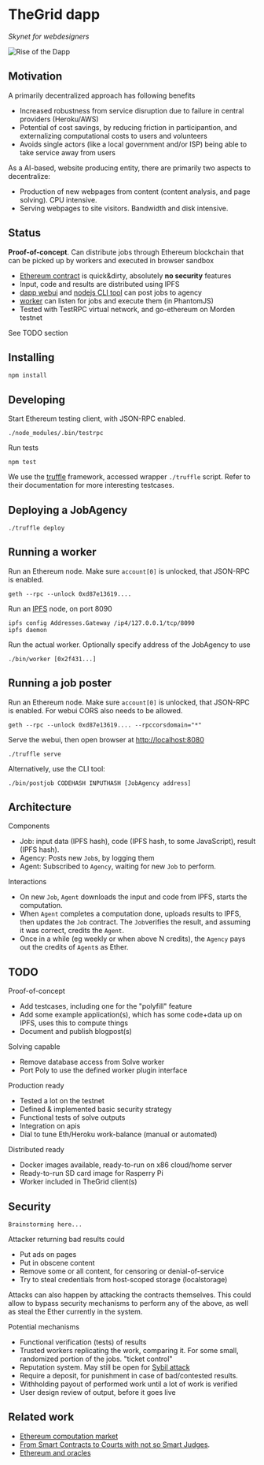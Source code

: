 # TheGrid dapp

*Skynet for webdesigners*

![Rise of the Dapp](http://gateway.ipfs.io/ipfs/QmaZDEQB4LrT7CQzEtAfKCDHrqsAgKfdig96QrV7rbNMJw)

## Motivation

A primarily decentralized approach has following benefits

* Increased robustness from service disruption due to failure in central providers (Heroku/AWS)
* Potential of cost savings, by reducing friction in participantion,
and externalizing computational costs to users and volunteers
* Avoids single actors (like a local government and/or ISP) being able to take service away from users

As a AI-based, website producing entity, there are primarily two aspects to decentralize:

* Production of new webpages from content (content analysis, and page solving).
CPU intensive.
* Serving webpages to site visitors.
Bandwidth and disk intensive.

## Status

**Proof-of-concept**. Can distribute jobs through Ethereum blockchain
that can be picked up by workers and executed in browser sandbox

* [Ethereum contract](./contracts/JobAgency.sol) is quick&dirty, absolutely **no security** features
* Input, code and results are distributed using IPFS
* [dapp webui](./app/javascript/app.coffee) and [nodejs CLI tool](./worker/postjob) can post jobs to agency
* [worker](./src/worker.coffee) can listen for jobs and execute them (in PhantomJS)
* Tested with TestRPC virtual network, and go-ethereum on Morden testnet

See TODO section

## Installing

    npm install

## Developing

Start Ethereum testing client, with JSON-RPC enabled. 

    ./node_modules/.bin/testrpc

Run tests

    npm test

We use the [truffle](https://github.com/ConsenSys/truffle) framework, accessed wrapper `./truffle` script.
Refer to their documentation for more interesting testcases.

## Deploying a JobAgency

    ./truffle deploy

## Running a worker

Run an Ethereum node. Make sure `account[0]` is unlocked, that JSON-RPC is enabled.

    geth --rpc --unlock 0xd87e13619....

Run an [IPFS](https://github.com/ipfs/go-ipfs) node, on port 8090
    
    ipfs config Addresses.Gateway /ip4/127.0.0.1/tcp/8090
    ipfs daemon

Run the actual worker. Optionally specify address of the JobAgency to use

    ./bin/worker [0x2f431...]

## Running a job poster

Run an Ethereum node.
Make sure `account[0]` is unlocked, that JSON-RPC is enabled.
For webui CORS also needs to be allowed.

    geth --rpc --unlock 0xd87e13619.... --rpccorsdomain="*"

Serve the webui, then open browser at [http://localhost:8080](http://localhost:8080)

    ./truffle serve

Alternatively, use the CLI tool:

    ./bin/postjob CODEHASH INPUTHASH [JobAgency address]

## Architecture

Components

* Job: input data (IPFS hash), code (IPFS hash, to some JavaScript), result (IPFS hash).
* Agency: Posts new `Job`s, by logging them
* Agent: Subscribed to `Agency`, waiting for new `Job` to perform.

Interactions

* On new `Job`, `Agent` downloads the input and code from IPFS, starts the computation.
* When `Agent` completes a computation done, uploads results to IPFS, then updates the `Job` contract.
The `Job`verifies the result, and assuming it was correct, credits the `Agent`.
* Once in a while (eg weekly or when above N credits), the `Agency` pays out the credits of `Agent`s as Ether.

## TODO

Proof-of-concept

* Add testcases, including one for the "polyfill" feature
* Add some example application(s),
which has some code+data up on IPFS, uses this to compute things
* Document and publish blogpost(s)

Solving capable

* Remove database access from Solve worker
* Port Poly to use the defined worker plugin interface

Production ready

* Tested a lot on the testnet
* Defined & implemented basic security strategy
* Functional tests of solve outputs
* Integration on apis
* Dial to tune Eth/Heroku work-balance (manual or automated)

Distributed ready

* Docker images available, ready-to-run on x86 cloud/home server
* Ready-to-run SD card image for Rasperry Pi
* Worker included in TheGrid client(s)


## Security

`Brainstorming here...`

Attacker returning bad results could

* Put ads on pages
* Put in obscene content
* Remove some or all content, for censoring or denial-of-service
* Try to steal credentials from host-scoped storage (localstorage)

Attacks can also happen by attacking the contracts themselves.
This could allow to bypass security mechanisms to perform any of the above,
as well as steal the Ether currently in the system.

Potential mechanisms

* Functional verification (tests) of results
* Trusted workers replicating the work, comparing it.
For some small, randomized portion of the jobs. "ticket control"
* Reputation system. May still be open for [Sybil attack](https://en.wikipedia.org/wiki/Sybil_attack)
* Require a deposit, for punishment in case of bad/contested results.
* Withholding payout of performed work until a lot of work is verified
* User design review of output, before it goes live


## Related work

* [Ethereum computation market](https://github.com/pipermerriam/ethereum-computation-market)
* [From Smart Contracts to Courts with not so Smart Judges](https://blog.ethereum.org/2016/02/17/smart-contracts-courts-not-smart-judges/).
* [Ethereum and oracles](https://blog.ethereum.org/2014/07/22/ethereum-and-oracles/)

